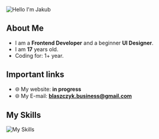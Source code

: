 <img alt="Hello I'm Jakub" align="center" src="https://readme-typing-svg.demolab.com?font=Fira+Code&size=19&pause=5000&color=5ABFA3&center=false&vCenter=true&width=435&lines=Hello+ I'm Jakub!">

## About Me

- I am a **Frontend Developer** and a beginner **UI Designer**.
- I am **17** years old.
- Coding for: 1+ year.

## Important links

- 🌐 My website: **in progress**
- 🌐 My E-mail: **blaszczyk.business@gmail.com**

## My Skills

![My Skills](https://skillicons.dev/icons?i=github,sass,css,html,js,figma)
